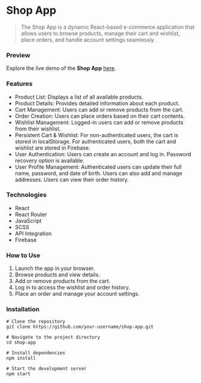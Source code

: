 # Shop App

> The Shop App is a dynamic React-based e-commerce application that allows users to browse products, manage their cart and wishlist, place orders, and handle account settings seamlessly.

### Preview

Explore the live demo of the **Shop App** [here](https://1obanov.github.io/shop-app/#/).

### Features

- Product List: Displays a list of all available products.
- Product Details: Provides detailed information about each product.
- Cart Management: Users can add or remove products from the cart.
- Order Creation: Users can place orders based on their cart contents.
- Wishlist Management: Logged-in users can add or remove products from their wishlist.
- Persistent Cart & Wishlist:
    For non-authenticated users, the cart is stored in localStorage.
    For authenticated users, both the cart and wishlist are stored in Firebase.
- User Authentication:
    Users can create an account and log in.
    Password recovery option is available.
- User Profile Management:
    Authenticated users can update their full name, password, and date of birth.
    Users can also add and manage addresses.
    Users can view their order history.

### Technologies

- React
- React Router
- JavaScript
- SCSS
- API Integration
- Firebase

### How to Use

1. Launch the app in your browser.
2. Browse products and view details.
3. Add or remove products from the cart.
4. Log in to access the wishlist and order history.
5. Place an order and manage your account settings.

### Installation

```
# Clone the repository
git clone https://github.com/your-username/shop-app.git

# Navigate to the project directory
cd shop-app

# Install dependencies
npm install

# Start the development server
npm start
```
